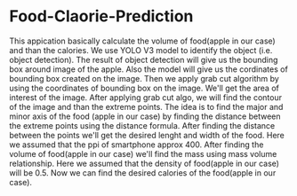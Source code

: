 # Food-Claorie-Prediction
This appication basically calculate the volume of food(apple in our case) and than the calories. We use YOLO V3 model to identify the object (i.e. object detection). The result of object detection will give us the bounding box around image of the apple. Also the model will give us the cordinates of bounding box created on the image.
Then we apply grab cut algorithm by using the coordinates of bounding box on the image. We'll get the area of interest of the image. After applying grab cut algo, we will find the contour of the image and than the extreme points.
The idea is to find the major and minor axis of the food (apple in our case) by finding the distance between the extreme points using the distance formula. After finding the distance between the points we'll get the desired lenght and width of the food.
Here we assumed that the ppi of smartphone approx 400.
After finding the volume of food(apple in our case) we'll find the mass using mass volume relationship.
Here we assumed that the density of food(apple in our case) will be 0.5. 
Now we can find the desired calories of the food(apple in our case).

